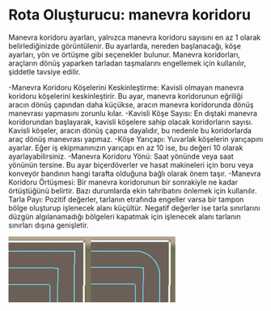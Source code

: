 # Rota Oluşturucu: manevra koridoru


Manevra koridoru ayarları, yalnızca manevra koridoru sayısını en az 1 olarak belirlediğinizde görüntülenir.
Bu ayarlarda, nereden başlanacağı, köşe ayarları, yön ve örtüşme gibi seçenekler bulunur.
Manevra koridorları, araçların dönüş yaparken tarladan taşmalarını engellemek için kullanılır, şiddetle tavsiye edilir.



-Manevra Koridoru Köşelerini Keskinleştirme: Kavisli olmayan manevra koridoru köşelerini keskinleştirir. 
Bu ayar, manevra koridorunun eğriliği aracın dönüş çapından daha küçükse, aracın manevra koridorunda dönüş manevrası yapmasını zorunlu kılar.
-Kavisli Köşe Sayısı: En dıştaki manevra koridorundan başlayarak, kavisli köşelere sahip olacak koridorların sayısı. 
Kavisli köşeler, aracın dönüş çapına dayalıdır, bu nedenle bu koridorlarda araç dönüş manevrası yapmaz.
-Köşe Yarıçapı: Yuvarlak köşelerin yarıçapını ayarlar. Eğer iş ekipmanınızın yarıçapı en az 10 ise, bu değeri 10 olarak ayarlayabilirsiniz.
-Manevra Koridoru Yönü: Saat yönünde veya saat yönünün tersine. Bu ayar biçerdöverler ve hasat makineleri için boru veya konveyör bandının 
hangi tarafta olduğuna bağlı olarak önem taşır.
-Manevra Koridoru Örtüşmesi: Bir manevra koridorunun bir sonrakiyle ne kadar örtüştüğünü belirtir. Bazı durumlarda ekin tahribatını önlemek için kullanılır.
Tarla Payı: Pozitif değerler, tarlanın etrafında engeller varsa bir tampon bölge oluşturup işlenecek alanı küçültür. Negatif değerler ise 
tarla sınırlarını düzgün algılanamadığı bölgeleri kapatmak için işlenecek alanı tarlanın sınırları dışına genişletir.


![Image](https://raw.githubusercontent.com/Jan2903/CourseplayHelp/refs/heads/main/translation_data/sharproundcorner_0_0_330_130.png)

